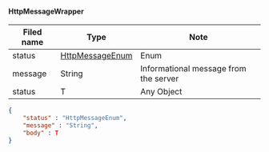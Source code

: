 #### HttpMessageWrapper

Filed name | Type | Note
------------ | ------------- | -------------
status | [HttpMessageEnum](HttpMessageEnum.md) | Enum
message | String | Informational message from the server
status | T | Any Object

```json
{
    "status" : "HttpMessageEnum",
    "message" : "String",
    "body" : T
}

```
